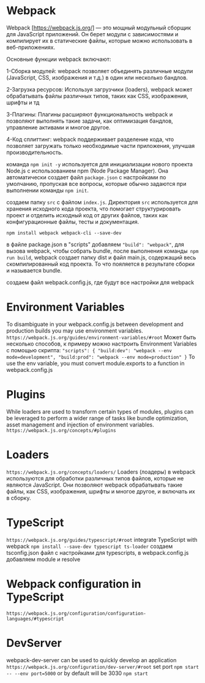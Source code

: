 # Webpack
Webpack [https://webpack.js.org/] — это мощный модульный сборщик для JavaScript приложений. Он берет модули с зависимостями и компилирует их в статические файлы, которые можно использовать в веб-приложениях.

Основные функции webpack включают:

1-Сборка модулей: webpack позволяет объединять различные модули (JavaScript, CSS, изображения и т.д.) в один или несколько бандлов.

2-Загрузка ресурсов: Используя загрузчики (loaders), webpack может обрабатывать файлы различных типов, таких как CSS, изображения, шрифты и тд

3-Плагины: Плагины расширяют функциональность webpack и позволяют выполнять такие задачи, как оптимизация бандлов, управление активами и многое другое.

4-Код сплиттинг: webpack поддерживает разделение кода, что позволяет загружать только необходимые части приложения, улучшая производительность.

команда `npm init -y` используется для инициализации нового проекта Node.js с использованием npm (Node Package Manager). Она автоматически создает файл `package.json` с настройками по умолчанию, пропуская все вопросы, которые обычно задаются при выполнении команды `npm init`.

создаем папку `src` с файлом `index.js`. Директория `src` используется для хранения исходного кода проекта, что помогает структурировать проект и отделить исходный код от других файлов, таких как конфигурационные файлы, тесты и документация.

`npm install webpack webpack-cli --save-dev`

в файле package.json в "scripts" добавляем `"build": "webpack"`, для вызова webpack, чтобы собрать bundle, после выполнения команды` npm run build`, webpack создает папку dist и файл main.js, содержащий весь скомпилированный код проекта. То что пояляется в результате сборки и называется bundle.

cоздаем файл webpack.config.js, где будут все настройки для webpack

# Environment Variables
To disambiguate in your webpack.config.js between development and production builds you may use environment variables. 
`https://webpack.js.org/guides/environment-variables/#root`
Может быть несколько способов, к примеру можно настроить Environment Variables с помощью скрипта: 
`"scripts": {
    "build:dev": "webpack --env mode=development",
    "build:prod": "webpack --env mode=production"
}`
To use the env variable, you must convert module.exports to a function in webpack.config.js

# Plugins
While loaders are used to transform certain types of modules, plugins can be leveraged to perform a wider range of tasks like bundle optimization, asset management and injection of environment variables.
`https://webpack.js.org/concepts/#plugins`

# Loaders
`https://webpack.js.org/concepts/loaders/`
Loaders (лоадеры) в webpack используются для обработки различных типов файлов, которые не являются JavaScript. Они позволяют webpack обрабатывать такие файлы, как CSS, изображения, шрифты и многое другое, и включать их в сборку.

# TypeScript
`https://webpack.js.org/guides/typescript/#root`
integrate TypeScript with webpack `npm install --save-dev typescript ts-loader`
создаем tsconfig.json файл с настройками для typescripts, в webpack.config.js добавляем module и resolve

# Webpack configuration in TypeScript
`https://webpack.js.org/configuration/configuration-languages/#typescript`

# DevServer
webpack-dev-server can be used to quickly develop an application
`https://webpack.js.org/configuration/dev-server/#root`
set port `npm start -- --env port=5000` or by default will be 3030 `npm start`
